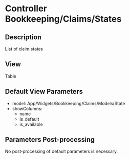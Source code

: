 # Controller Bookkeeping/Claims/States

## Description

List of claim states

## View

Table

## Default View Parameters

* model: App/Widgets/Bookkeeping/Claims/Models/State
* showColumns:
  * name
  * is_default
  * is_available

## Parameters Post-processing

No post-processing of default parameters is necessary.
